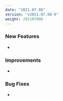 ```yaml
---
date: "2021.07.08"
version: "v2021.07.08-0"
weight: 202107080
---
```


### <span class="label label-green">New Features</span>
- 

### <span class="label label-blue">Improvements</span>
- 

### <span class="label label-orange">Bug Fixes</span>
- 
